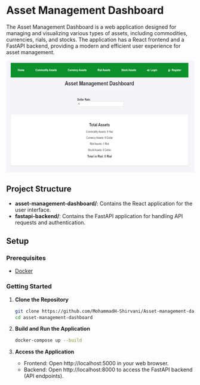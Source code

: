 # Asset Management Dashboard

The Asset Management Dashboard is a web application designed for managing and visualizing various types of assets, including commodities, currencies, rials, and stocks. The application has a React frontend and a FastAPI backend, providing a modern and efficient user experience for asset management.

<p align="center">
 <img src="WebShot.png" alt="web screenshot" width="600" height="300">
</p>


## Project Structure

- **asset-management-dashboard/**: Contains the React application for the user interface.
- **fastapi-backend/**: Contains the FastAPI application for handling API requests and authentication.

## Setup

### Prerequisites

- [Docker](https://www.docker.com/get-started)

### Getting Started

1. **Clone the Repository**

   ```bash
   git clone https://github.com/MohammadH-Shirvani/Asset-management-dashboard.git
   cd asset-management-dashboard
   ```
2. **Build and Run the Application**

   ```bash
   docker-compose up --build
   ```
3. **Access the Application**
   - Frontend: Open http://localhost:5000 in your web browser.
   - Backend: Open http://localhost:8000 to access the FastAPI backend (API endpoints).
